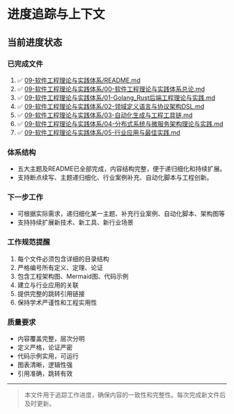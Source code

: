 # 进度追踪与上下文

## 当前进度状态

### 已完成文件

1. ✅ [09-软件工程理论与实践体系/README.md](09-软件工程理论与实践体系/README.md)
2. ✅ [09-软件工程理论与实践体系/00-软件工程理论与实践体系总论.md](09-软件工程理论与实践体系/00-软件工程理论与实践体系总论.md)
3. ✅ [09-软件工程理论与实践体系/01-Golang_Rust后端工程理论与实践.md](09-软件工程理论与实践体系/01-Golang_Rust后端工程理论与实践.md)
4. ✅ [09-软件工程理论与实践体系/02-领域定义语言与协议架构DSL.md](09-软件工程理论与实践体系/02-领域定义语言与协议架构DSL.md)
5. ✅ [09-软件工程理论与实践体系/03-自动化生成与工程工具链.md](09-软件工程理论与实践体系/03-自动化生成与工程工具链.md)
6. ✅ [09-软件工程理论与实践体系/04-分布式系统与微服务架构理论与实践.md](09-软件工程理论与实践体系/04-分布式系统与微服务架构理论与实践.md)
7. ✅ [09-软件工程理论与实践体系/05-行业应用与最佳实践.md](09-软件工程理论与实践体系/05-行业应用与最佳实践.md)

### 体系结构

- 五大主题及README已全部完成，内容结构完整，便于递归细化和持续扩展。
- 支持断点续写、主题递归细化、行业案例补充、自动化脚本与工程创新。

### 下一步工作

- 可根据实际需求，递归细化某一主题、补充行业案例、自动化脚本、架构图等
- 支持持续扩展新技术、新工具、新行业场景

### 工作规范提醒

1. 每个文件必须包含详细的目录结构
2. 严格编号所有定义、定理、论证
3. 包含工程架构图、Mermaid图、代码示例
4. 建立与行业应用的关联
5. 提供完整的跳转引用链接
6. 保持学术严谨性和工程实用性

### 质量要求

- 内容覆盖完整，层次分明
- 定义严格，论证严密
- 代码示例实用，可运行
- 图表清晰，逻辑性强
- 引用准确，跳转有效

---

> 本文件用于追踪工作进度，确保内容的一致性和完整性。每次完成新文件后及时更新。

